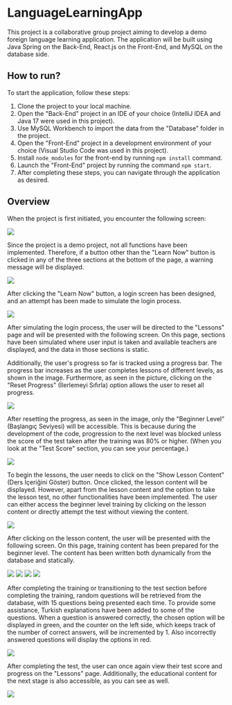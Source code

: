 # LanguageLearningApp
This project is a collaborative group project aiming to develop a demo foreign language learning application. The application will be built using Java Spring on the Back-End, React.js on the Front-End, and MySQL on the database side.

## How to run?
To start the application, follow these steps:

1. Clone the project to your local machine.
2. Open the "Back-End" project in an IDE of your choice (IntelliJ IDEA and Java 17 were used in this project).
3. Use MySQL Workbench to import the data from the "Database" folder in the project.
4. Open the "Front-End" project in a development environment of your choice (Visual Studio Code was used in this project).
5. Install `node_modules` for the front-end by running `npm install` command.
6. Launch the "Front-End" project by running the command `npm start`.
7. After completing these steps, you can navigate through the application as desired.

## Overview
When the project is first initiated, you encounter the following screen:

![](Images/Home.PNG)


Since the project is a demo project, not all functions have been implemented. Therefore, if a button other than the "Learn Now" button is clicked in any of the three sections at the bottom of the page, a warning message will be displayed.


![](Images/Home2.PNG)


After clicking the "Learn Now" button, a login screen has been designed, and an attempt has been made to simulate the login process.


![](Images/Login.PNG)


After simulating the login process, the user will be directed to the "Lessons" page and will be presented with the following screen. On this page, sections have been simulated where user input is taken and available teachers are displayed, and the data in those sections is static.

Additionally, the user's progress so far is tracked using a progress bar. The progress bar increases as the user completes lessons of different levels, as shown in the image. Furthermore, as seen in the picture, clicking on the "Reset Progress" (İlerlemeyi Sıfırla) option allows the user to reset all progress.


![](Images/Courses.PNG)


After resetting the progress, as seen in the image, only the "Beginner Level" (Başlangıç Seviyesi) will be accessible. This is because during the development of the code, progression to the next level was blocked unless the score of the test taken after the training was 80% or higher. (When you look at the "Test Score" section, you can see your percentage.)


![](Images/Courses2.PNG)


To begin the lessons, the user needs to click on the "Show Lesson Content" (Ders İçeriğini Göster) button. Once clicked, the lesson content will be displayed. However, apart from the lesson content and the option to take the lesson test, no other functionalities have been implemented. The user can either access the beginner level training by clicking on the lesson content or directly attempt the test without viewing the content.


![](Images/Courses4.PNG)


After clicking on the lesson content, the user will be presented with the following screen. On this page, training content has been prepared for the beginner level. The content has been written both dynamically from the database and statically.


![](Images/CourseContent.PNG)
![](Images/CourseContent2.PNG)
![](Images/CourseContent3.PNG)
![](Images/CourseContent4.PNG)


After completing the training or transitioning to the test section before completing the training, random questions will be retrieved from the database, with 15 questions being presented each time. To provide some assistance, Turkish explanations have been added to some of the questions. When a question is answered correctly, the chosen option will be displayed in green, and the counter on the left side, which keeps track of the number of correct answers, will be incremented by 1. Also incorrectly answered questions will display the options in red.

![](Images/Test.PNG)


After completing the test, the user can once again view their test score and progress on the "Lessons" page. Additionally, the educational content for the next stage is also accessible, as you can see as well.


![](Images/AfterTest.PNG)






